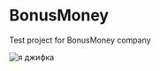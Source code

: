 # BonusMoney

Test project for BonusMoney company

<img src="https://media.giphy.com/media/9xqBu0aZflbE1hApMx/giphy.gif" alt="я джифка"> 
